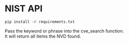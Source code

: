 # NIST API

```
pip install -r requirements.txt
```

Pass the keyword or phrase into the cve_search function.  
It will return all items the NVD found.